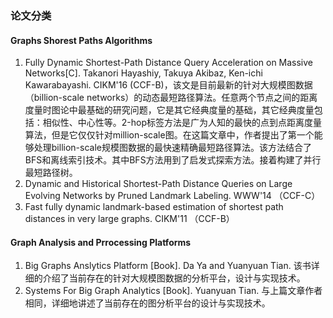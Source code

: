 ### **论文分类**

#### **Graphs Shorest Paths Algorithms**

1. Fully Dynamic Shortest-Path Distance Query Acceleration on Massive Networks[C]. Takanori Hayashiy, Takuya Akibaz, Ken-ichi Kawarabayashi. CIKM'16 (CCF-B)，该文是目前最新的针对大规模图数据（billion-scale networks）的动态最短路径算法。任意两个节点之间的距离度量时图论中最基础的研究问题，它是其它经典度量的基础，其它经典度量包括：相似性、中心性等。2-hop标签方法是广为人知的最快的点到点距离度量算法，但是它仅仅针对million-scale图。在这篇文章中，作者提出了第一个能够处理billion-scale规模图数据的最快速精确最短路径算法。该方法结合了BFS和离线索引技术。其中BFS方法用到了启发式探索方法。接着构建了并行最短路径树。
2. Dynamic and Historical Shortest-Path Distance Queries on Large Evolving Networks by Pruned Landmark Labeling. WWW'14 （CCF-C）
3. Fast fully dynamic landmark-based estimation of shortest path distances in very large graphs. CIKM'11 （CCF-B）


#### **Graph Analysis and Prrocessing Platforms**

1. Big Graphs Anslytics Platform [Book]. Da Ya and Yuanyuan Tian. 该书详细的介绍了当前存在的针对大规模图数据的分析平台，设计与实现技术。 
2. Systems For Big Graph Analytics [Book]. Yuanyuan Tian. 与上篇文章作者相同，详细地讲述了当前存在的图分析平台的设计与实现技术。
